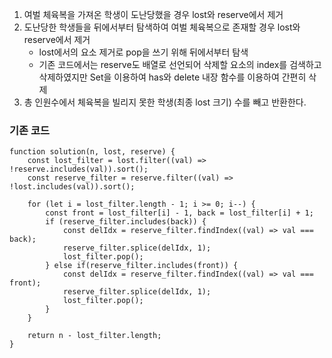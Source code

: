 1. 여벌 체육복을 가져온 학생이 도난당했을 경우 lost와 reserve에서 제거
2. 도난당한 학생들을 뒤에서부터 탐색하여 여벌 체육복으로 존재할 경우 lost와 reserve에서 제거
   - lost에서의 요소 제거로 pop을 쓰기 위해 뒤에서부터 탐색
   - 기존 코드에서는 reserve도 배열로 선언되어 삭제할 요소의 index를 검색하고 삭제하였지만 Set을 이용하여 has와 delete 내장 함수를 이용하여 간편히 삭제
3. 총 인원수에서 체육복을 빌리지 못한 학생(최종 lost 크기) 수를 빼고 반환한다.

### 기존 코드

```
function solution(n, lost, reserve) {
    const lost_filter = lost.filter((val) => !reserve.includes(val)).sort();
    const reserve_filter = reserve.filter((val) => !lost.includes(val)).sort();

    for (let i = lost_filter.length - 1; i >= 0; i--) {
        const front = lost_filter[i] - 1, back = lost_filter[i] + 1;
        if (reserve_filter.includes(back)) {
            const delIdx = reserve_filter.findIndex((val) => val === back);
            reserve_filter.splice(delIdx, 1);
            lost_filter.pop();
        } else if(reserve_filter.includes(front)) {
            const delIdx = reserve_filter.findIndex((val) => val === front);
            reserve_filter.splice(delIdx, 1);
            lost_filter.pop();
        }
    }

    return n - lost_filter.length;
}
```
